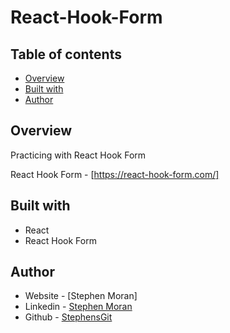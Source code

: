 # React-Hook-Form

## Table of contents

- [Overview](#overview)
- [Built with](#built-with)
- [Author](#author)

## Overview

Practicing with React Hook Form

React Hook Form - [https://react-hook-form.com/]

## Built with

- React
- React Hook Form

## Author

- Website - [Stephen Moran]
- Linkedin - [Stephen Moran](https://www.linkedin.com/in/stephen-moran-/)
- Github - [StephensGit](https://github.com/StephensGit)

